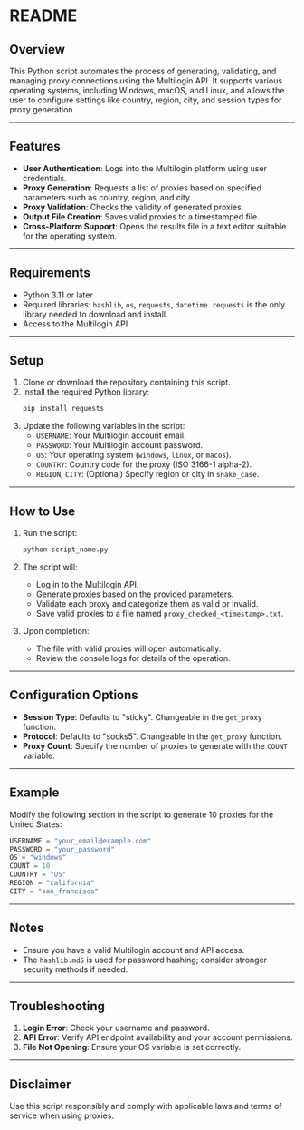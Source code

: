 # README

## Overview
This Python script automates the process of generating, validating, and managing proxy connections using the Multilogin API. It supports various operating systems, including Windows, macOS, and Linux, and allows the user to configure settings like country, region, city, and session types for proxy generation.

---

## Features
- **User Authentication**: Logs into the Multilogin platform using user credentials.
- **Proxy Generation**: Requests a list of proxies based on specified parameters such as country, region, and city.
- **Proxy Validation**: Checks the validity of generated proxies.
- **Output File Creation**: Saves valid proxies to a timestamped file.
- **Cross-Platform Support**: Opens the results file in a text editor suitable for the operating system.

---

## Requirements
- Python 3.11 or later
- Required libraries: `hashlib`, `os`, `requests`, `datetime`. `requests` is the only library needed to download and install.
- Access to the Multilogin API

---

## Setup
1. Clone or download the repository containing this script.
2. Install the required Python library:
   ```bash
   pip install requests
   ```
3. Update the following variables in the script:
   - `USERNAME`: Your Multilogin account email.
   - `PASSWORD`: Your Multilogin account password.
   - `OS`: Your operating system (`windows`, `linux`, or `macos`).
   - `COUNTRY`: Country code for the proxy (ISO 3166-1 alpha-2).
   - `REGION`, `CITY`: (Optional) Specify region or city in `snake_case`.

---

## How to Use
1. Run the script:
   ```bash
   python script_name.py
   ```
2. The script will:
   - Log in to the Multilogin API.
   - Generate proxies based on the provided parameters.
   - Validate each proxy and categorize them as valid or invalid.
   - Save valid proxies to a file named `proxy_checked_<timestamp>.txt`.

3. Upon completion:
   - The file with valid proxies will open automatically.
   - Review the console logs for details of the operation.

---

## Configuration Options
- **Session Type**: Defaults to "sticky". Changeable in the `get_proxy` function.
- **Protocol**: Defaults to "socks5". Changeable in the `get_proxy` function.
- **Proxy Count**: Specify the number of proxies to generate with the `COUNT` variable.

---

## Example
Modify the following section in the script to generate 10 proxies for the United States:
```python
USERNAME = "your_email@example.com"
PASSWORD = "your_password"
OS = "windows"
COUNT = 10
COUNTRY = "US"
REGION = "california"
CITY = "san_francisco"
```

---

## Notes
- Ensure you have a valid Multilogin account and API access.
- The `hashlib.md5` is used for password hashing; consider stronger security methods if needed.

---

## Troubleshooting
1. **Login Error**: Check your username and password.
2. **API Error**: Verify API endpoint availability and your account permissions.
3. **File Not Opening**: Ensure your OS variable is set correctly.

---

## Disclaimer
Use this script responsibly and comply with applicable laws and terms of service when using proxies.
